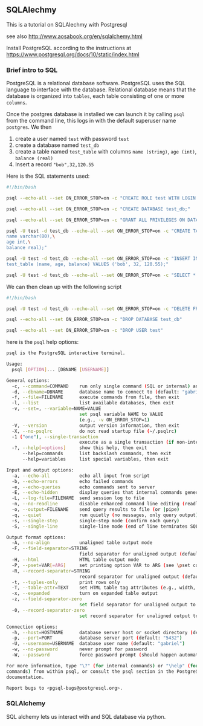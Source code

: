 ## SQLAlechmy

This is a tutorial on SQLAlechmy with Postgresql

see also http://www.aosabook.org/en/sqlalchemy.html

Install PostgreSQL according to the instructions at https://www.postgresql.org/docs/10/static/index.html

### Brief intro to SQL

PostgreSQL is a relational database software. PostgreSQL uses the SQL language to interface with the database. Relational database means that the database is organized into `tables`, each table consisting of one or more `columns`.

Once the postgres database is installed we can launch it by calling `psql` from the command line, this logs in with the default superuser name `postgres`. We then

1. create a user named `test` with password `test`
2. create a database named `test_db`
3. create a table named `test_table` with columns `name (string)`, `age (int)`, `balance (real)`
4. Insert a record `"bob",32,120.55`

Here is the SQL statements used:
```bash
#!/bin/bash

psql --echo-all --set ON_ERROR_STOP=on -c "CREATE ROLE test WITH LOGIN PASSWORD 'test';"

psql --echo-all --set ON_ERROR_STOP=on -c "CREATE DATABASE test_db;"

psql --echo-all --set ON_ERROR_STOP=on -c "GRANT ALL PRIVILEGES ON DATABASE test_db TO test;"

psql -U test -d test_db --echo-all --set ON_ERROR_STOP=on -c "CREATE TABLE test_table ( \
name varchar(80),\
age int,\
balance real);"

psql -U test -d test_db --echo-all --set ON_ERROR_STOP=on -c "INSERT INTO \
test_table (name, age, balance) VALUES ('bob', 32, 120.55);"

psql -U test -d test_db --echo-all --set ON_ERROR_STOP=on -c "SELECT * FROM test_table;"
```

We can then clean up with the following script
```bash
#!/bin/bash

psql -U test -d test_db --echo-all --set ON_ERROR_STOP=on -c "DELETE FROM test_table"

psql --echo-all --set ON_ERROR_STOP=on -c "DROP DATABASE test_db"

psql --echo-all --set ON_ERROR_STOP=on -c "DROP USER test"
```

here is the `psql` help options:

```bash
psql is the PostgreSQL interactive terminal.

Usage:
  psql [OPTION]... [DBNAME [USERNAME]]

General options:
  -c, --command=COMMAND    run only single command (SQL or internal) and exit
  -d, --dbname=DBNAME      database name to connect to (default: "gabriel")
  -f, --file=FILENAME      execute commands from file, then exit
  -l, --list               list available databases, then exit
  -v, --set=, --variable=NAME=VALUE
                           set psql variable NAME to VALUE
                           (e.g., -v ON_ERROR_STOP=1)
  -V, --version            output version information, then exit
  -X, --no-psqlrc          do not read startup file (~/.psqlrc)
  -1 ("one"), --single-transaction
                           execute as a single transaction (if non-interactive)
  -?, --help[=options]     show this help, then exit
      --help=commands      list backslash commands, then exit
      --help=variables     list special variables, then exit

Input and output options:
  -a, --echo-all           echo all input from script
  -b, --echo-errors        echo failed commands
  -e, --echo-queries       echo commands sent to server
  -E, --echo-hidden        display queries that internal commands generate
  -L, --log-file=FILENAME  send session log to file
  -n, --no-readline        disable enhanced command line editing (readline)
  -o, --output=FILENAME    send query results to file (or |pipe)
  -q, --quiet              run quietly (no messages, only query output)
  -s, --single-step        single-step mode (confirm each query)
  -S, --single-line        single-line mode (end of line terminates SQL command)

Output format options:
  -A, --no-align           unaligned table output mode
  -F, --field-separator=STRING
                           field separator for unaligned output (default: "|")
  -H, --html               HTML table output mode
  -P, --pset=VAR[=ARG]     set printing option VAR to ARG (see \pset command)
  -R, --record-separator=STRING
                           record separator for unaligned output (default: newline)
  -t, --tuples-only        print rows only
  -T, --table-attr=TEXT    set HTML table tag attributes (e.g., width, border)
  -x, --expanded           turn on expanded table output
  -z, --field-separator-zero
                           set field separator for unaligned output to zero byte
  -0, --record-separator-zero
                           set record separator for unaligned output to zero byte

Connection options:
  -h, --host=HOSTNAME      database server host or socket directory (default: "local socket")
  -p, --port=PORT          database server port (default: "5432")
  -U, --username=USERNAME  database user name (default: "gabriel")
  -w, --no-password        never prompt for password
  -W, --password           force password prompt (should happen automatically)

For more information, type "\?" (for internal commands) or "\help" (for SQL
commands) from within psql, or consult the psql section in the PostgreSQL
documentation.

Report bugs to <pgsql-bugs@postgresql.org>.
```

### SQLAlchemy

SQL alchemy lets us interact with and SQL database via python.
